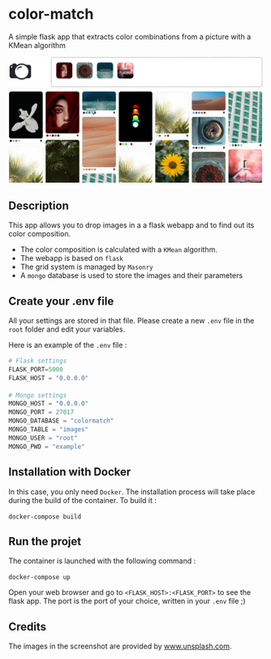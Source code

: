 # color-match
A simple flask app that extracts color combinations from a picture with a KMean algorithm

![Screenshot of the dashboard](src/static/screenshot.png)

## Description

This app allows you to drop images in a a flask webapp and to find out its color composition. 

* The color composition is calculated with a `KMean` algorithm.
* The webapp is based on `flask`
* The grid system is managed by `Masonry`
* A `mongo` database is used to store the images and their parameters

## Create your .env file

All your settings are stored in that file. Please create a new `.env` file in the `root` folder and edit your variables.

Here is an example of the `.env` file :

```python
# Flask settings
FLASK_PORT=5000
FLASK_HOST = "0.0.0.0"

# Mongo settings
MONGO_HOST = "0.0.0.0"
MONGO_PORT = 27017
MONGO_DATABASE = "colormatch"
MONGO_TABLE = "images"
MONGO_USER = "root"
MONGO_PWD = "example"
```

## Installation with Docker

In this case, you only need `Docker`. The installation process will take place during the build of the container. To build it :

```docker-compose build```

## Run the projet

The container is launched with the following command :

```docker-compose up```

Open your web browser and go to `<FLASK_HOST>:<FLASK_PORT>` to see the flask app. The port is the port of your choice, written in your `.env` file ;)

## Credits

The images in the screenshot are provided by www.unsplash.com.
